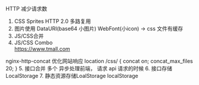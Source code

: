 HTTP 减少请求数
1. CSS Sprites
  HTTP 2.0  多路复用
2. 图片使用 DataURI(base64 小图片)  WebFont(小icon)   -> css 文件有缓存
3. JS/CSS合并
4. JS/CSS Combo  
  https://www.tmall.com
  <link rel="stylesheet" href="//g.alicdn.com/??mui/global/3.0.31/global.css,zebra-pages/fp5/6.0.86/pc/css/index.css" />
  nginx-http-concat 优化网站响应
  location /css/ {
    concat on;
    concat_max_files 20;
  }
5. 接口合并  多个  异步处理前端， 请求
  api 请求的时候
6. 接口存储  LocalStorage
7. 静态资源存储LoalStorage
  localStorage